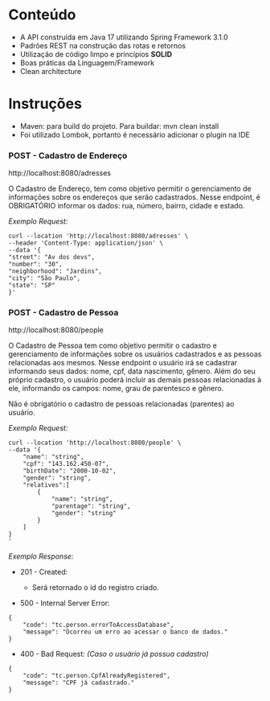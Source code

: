 # Conteúdo

-   A API construída em Java 17 utilizando Spring Framework 3.1.0
-   Padrões REST na construção das rotas e retornos
-   Utilização de código limpo e princípios  **SOLID**
-   Boas práticas da Linguagem/Framework
-   Clean architecture


# Instruções

-   Maven: para build do projeto. Para buildar: mvn clean install
-   Foi utilizado Lombok, portanto é necessário adicionar o plugin na IDE

### POST - Cadastro de Endereço

http://localhost:8080/adresses

O Cadastro de Endereço, tem como objetivo permitir o gerenciamento de informações sobre os endereços que serão cadastrados. Nesse endpoint, é OBRIGATÓRIO informar os dados: rua, número, bairro, cidade e estado. 

_Exemplo Request:_

```
curl --location 'http://localhost:8080/adresses' \
--header 'Content-Type: application/json' \
--data '{
"street": "Av dos devs",
"number": "30",
"neighborhood": "Jardins",
"city": "São Paulo",
"state": "SP"
}'
```

### POST - Cadastro de Pessoa
http://localhost:8080/people

O Cadastro de Pessoa tem como objetivo permitir o cadastro e gerenciamento de informações sobre os usuários cadastrados e as pessoas relacionadas aos mesmos.
Nesse endpoint o usuário irá se cadastrar informando seus dados: nome, cpf, data nascimento, gênero. 
Além do seu próprio cadastro, o usuário poderá incluir as demais pessoas relacionadas à ele, informando os campos: nome,  grau de parentesco e gênero.

Não é obrigatório o cadastro de pessoas relacionadas (parentes) ao usuário.

_Exemplo Request:_

```
curl --location 'http://localhost:8080/people' \
--data '{
    "name": "string",
    "cpf": "143.162.450-07",
    "birthDate": "2000-10-02",
    "gender": "string",
    "relatives":[
        {
            "name": "string",
            "parentage": "string",
            "gender": "string"
        }
    ]
}
'
```


_Exemplo Response:_
- 201 - Created:
	* Será retornado o id do registro criado.

- 500 - Internal Server Error:

```
{
	"code": "tc.person.errorToAccessDatabase",
	"message": "Ocorreu um erro ao acessar o banco de dados."
}
```

- 400 - Bad Request:
_(Caso o usuário já possua cadastro)_

```
{
	"code": "tc.person.CpfAlreadyRegistered",
	"message": "CPF já cadastrado."
}
```
